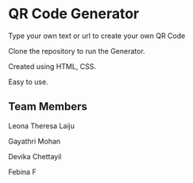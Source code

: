 # QR Code Generator
Type your own text or url to create your own QR Code

Clone the repository to run the Generator.

Created using HTML, CSS.

Easy to use.

## Team Members
Leona Theresa Laiju

Gayathri Mohan

Devika Chettayil

Febina F
